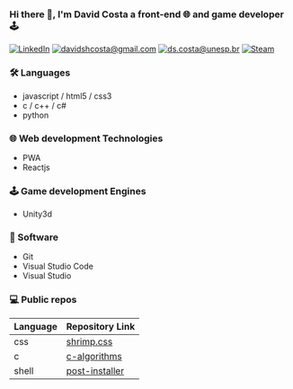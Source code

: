 
### Hi there 👋, I'm David Costa a front-end 🌐 and game developer 🕹️

[![LinkedIn](https://img.shields.io/badge/-David%20Costa-blue?style=flat-square&logo=Linkedin&logoColor=white)](https://www.linkedin.com/in/ds-costa/) [![davidshcosta@gmail.com](https://img.shields.io/badge/-davidshcosta@gmail.com-red?style=flat-square&logo=Gmail&logoColor=white)](mailto:davidshcosta@gmail.com) [![ds.costa@unesp.br](https://img.shields.io/badge/-ds.costa@unesp.br-red?style=flat-square&logo=Gmail&logoColor=white)](mailto:ds.costa@unesp.br) [![Steam](https://img.shields.io/badge/-FLOWT-black?style=flat-square&logo=Steam&logoColor=white)](https://steamcommunity.com/id/flowtflowers)

### 🛠️ Languages
- javascript / html5 / css3 
- c / c++ / c#
- python

### 🌐 Web development Technologies
- PWA
- Reactjs

### 🕹️ Game development Engines
- Unity3d

### 🔧 Software
- Git
- Visual Studio Code
- Visual Studio

### 💻 Public repos

| Language | Repository Link |
|---|--------------------------------------------------------------|
| css | [shrimp.css](https://github.com/ds-costa/shrimp.css.git) |
| c | [c-algorithms](https://github.com/ds-costa/c-algorithms.git) |
| shell | [post-installer](https://github.com/ds-costa/post-installer.git) |


